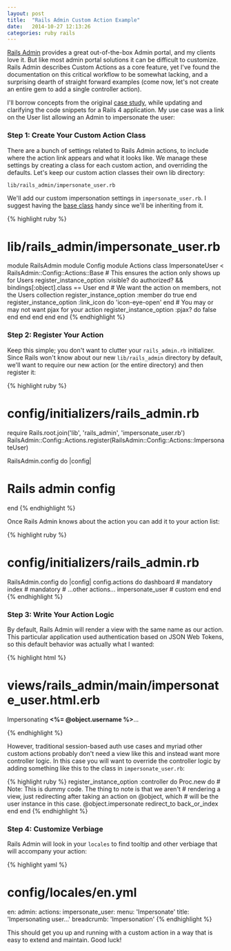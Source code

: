 ```yaml
---
layout: post
title:  "Rails Admin Custom Action Example"
date:   2014-10-27 12:13:26
categories: ruby rails
---
```

[Rails Admin][rails-admin] provides a great out-of-the-box Admin portal, and my
clients love it. But like most admin portal solutions it can be difficult to
customize. Rails Admin describes Custom Actions as a core feature, yet I've
found the documentation on this critical workflow to be somewhat lacking, and a
surprising dearth of straight forward examples (come now, let's not create an
entire gem to add a single controller action).

I'll borrow concepts from the original [case study][case-study], while updating
and clarifying the code snippets for a Rails 4 application. My use case
was a link on the User list allowing an Admin to impersonate the user:

### Step 1: Create Your Custom Action Class

There are a bunch of settings related to Rails Admin actions, to include where
the action link appears and what it looks like. We manage these settings by
creating a class for each custom action, and overriding the defaults. Let's keep
our custom action classes their own lib directory:

    lib/rails_admin/impersonate_user.rb

We'll add our custom impersonation settings in `impersonate_user.rb`. I suggest
having the [base class][base-class] handy since we'll be inheriting from it.

{% highlight ruby %}
# lib/rails_admin/impersonate_user.rb

module RailsAdmin
  module Config
    module Actions
      class ImpersonateUser < RailsAdmin::Config::Actions::Base
        # This ensures the action only shows up for Users
        register_instance_option :visible? do
          authorized? && bindings[:object].class == User
        end
        # We want the action on members, not the Users collection
        register_instance_option :member do
          true
        end
        register_instance_option :link_icon do
          'icon-eye-open'
        end
        # You may or may not want pjax for your action
        register_instance_option :pjax? do
          false
        end
      end
    end
  end
end
{% endhighlight %}

### Step 2: Register Your Action

Keep this simple; you don't want to clutter your `rails_admin.rb` initializer.
Since Rails won't know about our new `lib/rails_admin` directory by default,
we'll want to require our new action (or the entire directory) and then
register it:

{% highlight ruby %}
# config/initializers/rails_admin.rb

require Rails.root.join('lib', 'rails_admin', 'impersonate_user.rb')
RailsAdmin::Config::Actions.register(RailsAdmin::Config::Actions::ImpersonateUser)

RailsAdmin.config do |config|
  # Rails admin config
end
{% endhighlight %}

Once Rails Admin knows about the action you can add it to your action list:

{% highlight ruby %}
# config/initializers/rails_admin.rb

RailsAdmin.config do |config|
  config.actions do
    dashboard                     # mandatory
    index                         # mandatory
    # ...other actions...
    impersonate_user              # custom
  end
end
{% endhighlight %}

### Step 3: Write Your Action Logic

By default, Rails Admin will render a view with the same name as our action.
This particular application used authentication based on JSON Web Tokens, so
this default behavior was actually what I wanted:

{% highlight html %}
# views/rails_admin/main/impersonate_user.html.erb

<p>Impersonating <b><%= @object.username %></b>...</p>
<script type="text/javascript" charset="utf-8">
  // Javascript magic that loads a users auth credentials into the Admin's
  // client and redirects to the user portal when ready.
</script>
{% endhighlight %}

However, traditional session-based auth use cases and myriad other custom
actions probably don't need a view like this and instead want more controller
logic. In this case you will want to override the controller logic by adding
something like this to the class in `impersonate_user.rb`:

{% highlight ruby %}
register_instance_option :controller do
  Proc.new do
    # Note: This is dummy code. The thing to note is that we aren't
    # rendering a view, just redirecting after taking an action on @object, which
    # will be the user instance in this case.
    @object.impersonate
    redirect_to back_or_index
  end
end
{% endhighlight %}

### Step 4: Customize Verbiage

Rails Admin will look in your `locales` to find tooltip and other verbiage that
will accompany your action:

{% highlight yaml %}
# config/locales/en.yml

en:
  admin:
    actions:
      impersonate_user:
        menu: 'Impersonate'
        title: 'Impersonating user...'
        breadcrumb: 'Impersonation'
{% endhighlight %}

This should get you up and running with a custom action in a way that is easy
to extend and maintain. Good luck!

[base-class]:  https://github.com/sferik/rails_admin/blob/master/lib/rails_admin/config/actions/base.rb
[rails-admin]: https://github.com/sferik/rails_admin
[case-study]: http://blog.endpoint.com/2012/03/railsadmin-custom-action-case-study.html
